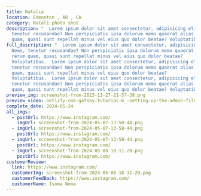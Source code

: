 ```yaml
---
title: Natalia
location: Edmonton , AB , CA
category: Natali photo shot
description: "  Lorem ipsum dolor sit amet consectetur, adipisicing elit. Nemo,
  tenetur recusandae? Non perspiciatis ipsa dolorum nemo quaerat alias rerum
  quam, quasi sunt repellat minus vel eius quo dolor beatae? Voluptatibus."
full_description: "  Lorem ipsum dolor sit amet consectetur, adipisicing elit.
  Nemo, tenetur recusandae? Non perspiciatis ipsa dolorum nemo quaerat alias
  rerum quam, quasi sunt repellat minus vel eius quo dolor beatae?
  Voluptatibus.  Lorem ipsum dolor sit amet consectetur, adipisicing elit. Nemo,
  tenetur recusandae? Non perspiciatis ipsa dolorum nemo quaerat alias rerum
  quam, quasi sunt repellat minus vel eius quo dolor beatae?
  Voluptatibus.  Lorem ipsum dolor sit amet consectetur, adipisicing elit. Nemo,
  tenetur recusandae? Non perspiciatis ipsa dolorum nemo quaerat alias rerum
  quam, quasi sunt repellat minus vel eius quo dolor beatae? Voluptatibus."
preview_img: screenshot-from-2023-11-27-21-57-38.png
preview_video: netlify-cms-gatsby-tutorial-6_-setting-up-the-admin-file.mp4
complete_date: 2024-05-24
all_imgs:
  - postUrl: https://www.instagram.com/
    imgUrl: screenshot-from-2024-05-07-13-58-44.png
  - imgUrl: screenshot-from-2024-05-07-13-58-44.png
    postUrl: https://www.instagram.com/
  - imgUrl: screenshot-from-2024-05-07-13-58-44.png
    postUrl: https://www.instagram.com/
  - imgUrl: screenshot-from-2024-05-08-18-11-20.png
    postUrl: https://www.instagram.com/
customerReview:
  link: https://www.instagram.com/
  customerImg: screenshot-from-2024-05-08-18-11-20.png
  customerFeedBack: https://www.instagram.com/
  customerName: Isoma Noma
---
```

